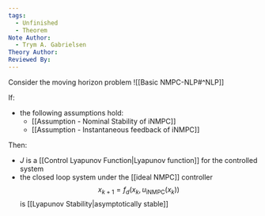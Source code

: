 ```yaml
---
tags:
  - Unfinished
  - Theorem
Note Author:
  - Trym A. Gabrielsen
Theory Author: 
Reviewed By:
---
```

Consider the moving horizon problem
![[Basic NMPC-NLP#^NLP]]

If:
- the following assumptions hold:
	- [[Assumption - Nominal Stability of iNMPC]]
	- [[Assumption - Instantaneous feedback of iNMPC]]

Then:
- $J$ is a [[Control Lyapunov Function|Lyapunov function]] for the controlled system
- the closed loop system under the [[ideal NMPC]] controller
$$x_{k+1} = f_{d}(x_{k},u_{\text{iNMPC}}(x_{k}))$$
	is [[Lyapunov Stability|asymptotically stable]]

